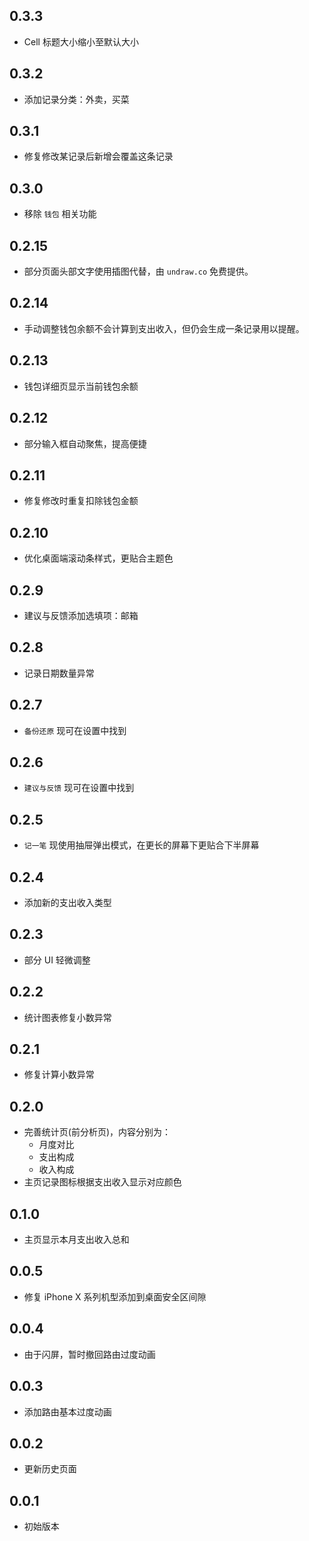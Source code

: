 ## 0.3.3

- Cell 标题大小缩小至默认大小

## 0.3.2

- 添加记录分类：外卖，买菜

## 0.3.1

- 修复修改某记录后新增会覆盖这条记录

## 0.3.0

- 移除 `钱包` 相关功能

## 0.2.15

- 部分页面头部文字使用插图代替，由 `undraw.co` 免费提供。

## 0.2.14

- 手动调整钱包余额不会计算到支出收入，但仍会生成一条记录用以提醒。

## 0.2.13

- 钱包详细页显示当前钱包余额

## 0.2.12

- 部分输入框自动聚焦，提高便捷

## 0.2.11

- 修复修改时重复扣除钱包金额

## 0.2.10

- 优化桌面端滚动条样式，更贴合主题色

## 0.2.9

- 建议与反馈添加选填项：邮箱

## 0.2.8

- 记录日期数量异常

## 0.2.7

- `备份还原` 现可在设置中找到

## 0.2.6

- `建议与反馈` 现可在设置中找到

## 0.2.5

- `记一笔` 现使用抽屉弹出模式，在更长的屏幕下更贴合下半屏幕

## 0.2.4

- 添加新的支出收入类型

## 0.2.3

- 部分 UI 轻微调整

## 0.2.2

- 统计图表修复小数异常

## 0.2.1

- 修复计算小数异常

## 0.2.0

- 完善统计页(前分析页)，内容分别为：
  - 月度对比
  - 支出构成
  - 收入构成
- 主页记录图标根据支出收入显示对应颜色

## 0.1.0

- 主页显示本月支出收入总和

## 0.0.5

- 修复 iPhone X 系列机型添加到桌面安全区间隙

## 0.0.4

- 由于闪屏，暂时撤回路由过度动画

## 0.0.3

- 添加路由基本过度动画

## 0.0.2

- 更新历史页面

## 0.0.1

- 初始版本
